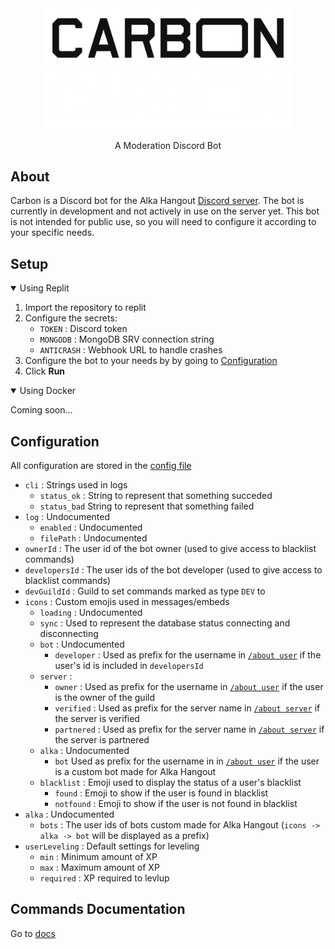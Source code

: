 <div align="center">
    <img src="./docs/Images/readme-dark.png#gh-light-mode-only" width="400px">
    <img src="./docs/Images/readme-light.png#gh-dark-mode-only" width="400px">
    <p>A Moderation Discord Bot</p>
</div>


## About
Carbon is a Discord bot for the Alka Hangout [Discord server](https://discord.com/invite/9h8QHAj2a5). The bot is currently in development and not actively in use on the server yet. This bot is not intended for public use, so you will need to configure it according to your specific needs.

## Setup

<details open>
<summary>
Using Replit
</summary>

1. Import the repository to replit
2. Configure the secrets:
   - `TOKEN` : Discord token
   - `MONGODB` : MongoDB SRV connection string
   - `ANTICRASH` : Webhook URL to handle crashes
3. Configure the bot to your needs by by going to [Configuration](#configuration)
4. Click **Run**

</details>

<details open>
<summary>
Using Docker
</summary>

Coming soon...

</details>

## Configuration

All configuration are stored in the [config file](src/config.ts)

- `cli` : Strings used in logs
  - `status_ok` : String to represent that something succeded 
  - `status_bad`  String to represent that something failed
- `log` : Undocumented
  - `enabled` : Undocumented
  - `filePath` : Undocumented
- `ownerId` : The user id of the bot owner (used to give access to blacklist commands)
- `developersId` : The user ids of the bot developer (used to give access to blacklist commands)
- `devGuildId` : Guild to set commands marked as type `DEV` to
- `icons` : Custom emojis used in messages/embeds
  - `loading` : Undocumented
  - `sync` : Used to represent the database status connecting and disconnecting
  - `bot` : Undocumented
    - `developer` : Used as prefix for the username in [`/about user`](src/commands/misc/about/about.user.ts) if the user's id is included in `developersId`
  - `server` : 
    - `owner` : Used as prefix for the username in [`/about user`](src/commands/misc/about/about.user.ts) if the user is the owner of the guild
    - `verified` : Used as prefix for the server name in [`/about server`](src/commands/misc/about/about.server.ts) if the server is verified
    - `partnered` : Used as prefix for the server name in [`/about server`](src/commands/misc/about/about.server.ts) if the server is partnered
  - `alka` : Undocumented
    - `bot` Used as prefix for the username in in [`/about user`](src/commands/misc/about/about.user.ts) if the user is a custom bot made for Alka Hangout
  - `blacklist` : Emoji used to display the status of a user's blacklist
    - `found` : Emoji to show if the user is found in blacklist
    - `notfound` : Emoji to show if the user is not found in blacklist
- `alka` : Undocumented
  - `bots` : The user ids of bots custom made for Alka Hangout (`icons -> alka -> bot` will be displayed as a prefix)
- `userLeveling` : Default settings for leveling
  - `min` : Minimum amount of XP
  - `max` : Maximum amount of XP
  - `required` : XP required to levlup 



## Commands Documentation
Go to [docs](docs/Commands/)
